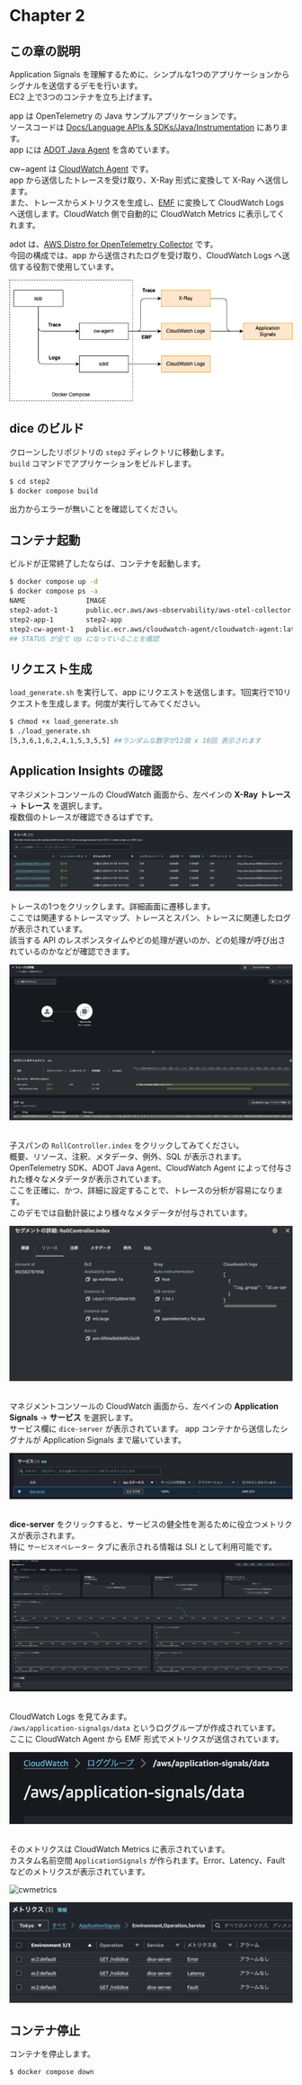 # Chapter 2

## この章の説明

Application Signals を理解するために、シンプルな1つのアプリケーションからシグナルを送信するデモを行います。  
EC2 上で3つのコンテナを立ち上げます。  

app は OpenTelemetry の Java サンプルアプリケーションです。  
ソースコードは [Docs/Language APIs & SDKs/Java/Instrumentation](https://opentelemetry.io/docs/languages/java/instrumentation/) にあります。  
app には [ADOT Java Agent](https://github.com/aws-observability/aws-otel-java-instrumentation/releases) を含めています。  

cw−agent は [CloudWatch Agent](https://gallery.ecr.aws/cloudwatch-agent/cloudwatch-agent) です。  
app から送信したトレースを受け取り、X-Ray 形式に変換して X-Ray へ送信します。  
また、トレースからメトリクスを生成し、[EMF](https://docs.aws.amazon.com/ja_jp/AmazonCloudWatch/latest/monitoring/CloudWatch_Embedded_Metric_Format_Specification.html)  に変換して CloudWatch Logs へ送信します。CloudWatch 側で自動的に CloudWatch Metrics に表示してくれます。    

adot は、[AWS Distro for OpenTelemetry Collector](https://aws-otel.github.io/docs/introduction) です。  
今回の構成では、app から送信されたログを受け取り、CloudWatch Logs へ送信する役割で使用しています。  

![img](./imgs/chap2_diagram.drawio.png)


## dice のビルド

クローンしたリポジトリの `step2` ディレクトリに移動します。  
`build` コマンドでアプリケーションをビルドします。  

```bash
$ cd step2
$ docker compose build
```

出力からエラーが無いことを確認してください。  

## コンテナ起動

ビルドが正常終了したならば、コンテナを起動します。  

```bash
$ docker compose up -d
$ docker compose ps -a
NAME               IMAGE                                                         COMMAND                                                                SERVICE    CREATED         STATUS         PORTS
step2-adot-1       public.ecr.aws/aws-observability/aws-otel-collector:v0.40.0   "/awscollector --config=/etc/otel-config.yaml"                         adot       9 seconds ago   Up 8 seconds   2000/tcp, 4317/tcp, 55681/tcp, 0.0.0.0:4318->4318/tcp, :::4318->4318/tcp
step2-app-1        step2-app                                                     "/usr/bin/java -jar /app/build/libs/app.jar"                           app        9 seconds ago   Up 8 seconds   0.0.0.0:8080->8080/tcp, :::8080->8080/tcp
step2-cw-agent-1   public.ecr.aws/cloudwatch-agent/cloudwatch-agent:latest       "/opt/aws/amazon-cloudwatch-agent/bin/start-amazon-cloudwatch-agent"   cw-agent   9 seconds ago   Up 8 seconds   0.0.0.0:4316->4316/tcp, :::4316->4316/tcp
## STATUS が全て Up になっていることを確認
```

## リクエスト生成

`load_generate.sh` を実行して、app にリクエストを送信します。1回実行で10リクエストを生成します。何度が実行してみてください。  

```bash
$ chmod +x load_generate.sh 
$ ./load_generate.sh
[5,3,6,1,6,2,4,1,5,3,5,5] ##ランダムな数字が12個 x 10回 表示されます
```

## Application Insights の確認

マネジメントコンソールの CloudWatch 画面から、左ペインの **X-Ray トレース** → **トレース** を選択します。  
複数個のトレースが確認できるはずです。  

![xray](./imgs/chap2_xray.png)

トレースの1つをクリックします。詳細画面に遷移します。  
ここでは関連するトレースマップ、トレースとスパン、トレースに関連したログが表示されています。  
該当する API のレスポンスタイムやどの処理が遅いのか、どの処理が呼び出されているのかなどが確認できます。  

![trace](./imgs/chap2_xray_trace.png)  
<br />

子スパンの `RollController.index` をクリックしてみてください。  
概要、リソース、注釈、メタデータ、例外、SQL が表示されます。  
OpenTelemetry SDK、ADOT Java Agent、CloudWatch Agent によって付与された様々なメタデータが表示されています。  
ここを正確に、かつ、詳細に設定することで、トレースの分析が容易になります。  
このデモでは自動計装により様々なメタデータが付与されています。  

![resources](./imgs/chap2_xray_resources.png)  
<br />

マネジメントコンソールの CloudWatch 画面から、左ペインの **Application Signals** → **サービス** を選択します。  
サービス欄に `dice-server` が表示されています。 app コンテナから送信したシグナルが Application Signals まで届いています。  

![applicationsignals](./imgs/chap2_app.png)  
<br />

**dice-server** をクリックすると、サービスの健全性を測るために役立つメトリクスが表示されます。  
特に `サービスオペレーター` タブに表示される情報は SLI として利用可能です。  

![applicationsignals](./imgs/chap2_service.png)  
<br />

CloudWatch Logs を見てみます。  
`/aws/application-signalgs/data` というロググループが作成されています。  
ここに CloudWatch Agent から EMF 形式でメトリクスが送信されています。  

![cwlogs](./imgs/chap2_cwlogs.png)  
<br />

そのメトリクスは CloudWatch Metrics に表示されています。  
カスタム名前空間 `ApplicationSignals` が作られます。Error、Latency、Fault などのメトリクスが表示されています。  

![cwmetrics](./imgs/chap_cwmetrics.png)  

![metrics](./imgs/chap2_metrices.png)  



## コンテナ停止

コンテナを停止します。  

```bash
$ docker compose down
```


